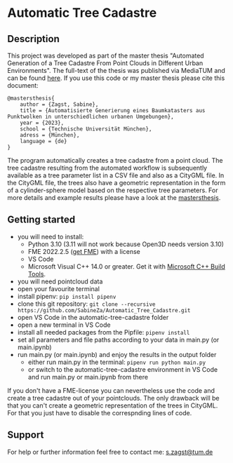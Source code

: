 # Automatic Tree Cadastre


## Description
This project was developed as part of the master thesis "Automated Generation of a Tree Cadastre From Point Clouds in Different Urban Environments". The full-text of the thesis was published via MediaTUM and can be found [here](https://mediatum.ub.tum.de/1713266). If you use this code or my master thesis please cite this document:
```
@mastersthesis{
	author = {Zagst, Sabine},
	title = {Automatisierte Generierung eines Baumkatasters aus Punktwolken in unterschiedlichen urbanen Umgebungen},
	year = {2023},
	school = {Technische Universität München},
	adress = {München},
	language = {de}
}
```

The program automatically creates a tree cadastre from a point cloud. The tree cadastre resulting from the automated workflow is subsequently available as a tree parameter list in a CSV file and also as a CityGML file. In the CityGML file, the trees also have a geometric representation in the form of a cylinder-sphere model based on the respective tree parameters. For more details and example results please have a look at the [mastersthesis](https://mediatum.ub.tum.de/1713266).


## Getting started
- you will need to install:
  - Python 3.10 (3.11 will not work because Open3D needs version 3.10)
  - FME 2022.2.5 ([get FME](https://engage.safe.com/support/downloads/#official)) with a license
  - VS Code 
  - Microsoft Visual C++ 14.0 or greater. Get it with [Microsoft C++ Build Tools](https://visualstudio.microsoft.com/visual-cpp-build-tools/).
- you will need pointcloud data
- open your favourite terminal
- install pipenv: `pip install pipenv`
- clone this git repository: 
`git clone --recursive https://github.com/SabineZa/Automatic_Tree_Cadastre.git`
- open VS Code in the automatic-tree-cadastre folder
- open a new terminal in VS Code
- install all needed packages from the Pipfile: `pipenv install`
- set all parameters and file paths according to your data in main.py (or main.ipynb)
- run main.py (or main.ipynb) and enjoy the results in the output folder
  - either run main.py in the terminal: `pipenv run python main.py`
  - or switch to the automatic-tree-cadastre environment in VS Code and run main.py or main.ipynb from there

If you don't have a FME-license you can nevertheless use the code and create a tree cadastre out of your pointclouds. The only drawback will be that you can't create a geometric representation of the trees in CityGML. For that you just have to disable the correspnding lines of code.

## Support
For help or further information feel free to contact me: s.zagst@tum.de


